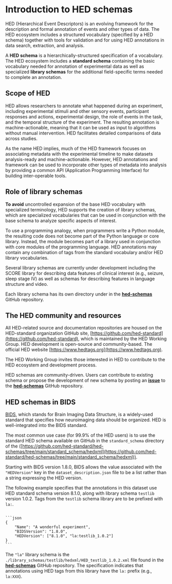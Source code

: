 # Introduction to HED schemas

HED (Hierarchical Event Descriptors) is an evolving framework for the description and
formal annotation of events and other types of data.
The HED ecosystem includes a structured vocabulary (specified by a HED schema)
together with tools for validation and for using HED annotations in data search, 
extraction, and analysis. 

A **HED schema** is a hierarchically-structured specification of a vocabulary.
The HED ecosystem includes a **standard schema** containing the basic vocabulary
needed for annotation of experimental data as well as specialized **library schemas** for
the additional field-specific terms needed to complete an annotation.

## Scope of HED 

HED allows researchers to annotate what happened during an 
experiment, including experimental stimuli and other sensory events, participant responses 
and actions, experimental design, the role of events in the task, and the temporal structure 
of the experiment. The resulting annotation is machine-actionable, meaning that it can be 
used as input to algorithms without manual intervention. HED facilitates detailed comparisons
of data across studies.

As the name HED implies, much of the HED framework focuses on
associating metadata with the experimental timeline to make datasets analysis-ready and
machine-actionable. However, HED annotations and framework can be used to incorporate 
other types of metadata into analysis by providing a common API (Application Programming 
Interface) for building inter-operable tools. 

## Role of library schemas

**To avoid** uncontrolled expansion of the base HED vocabulary with specialized terminology, 
HED supports the creation of library schemas, which are specialized vocabularies that can
be used in conjunction with the base schema to analyze specific aspects of interest.

To use a programming analogy, when programmers write a Python module, the resulting code 
does not become part of the Python language or core library. Instead, the module becomes 
part of a library used in conjunction with core modules of the programming language. 
HED annotations may contain any combination of tags from the standard vocabulary and/or
HED library vocabularies.

Several library schemas are currently under development including the SCORE library
for describing data features of clinical interest (e.g., seizure, sleep stage IV) as
well as schemas for describing features in language structure and video.

Each library schema has its own directory under in the 
[**hed-schemas**](https://github.com/hed-standard/hed-schemas) GitHub repository.

## The HED community and resources

All HED-related source and documentation repositories are housed on the HED-standard 
organization GitHub site, [https://github.com/hed-standard](https://github.com/hed-standard),
which is maintained by the HED Working Group. HED development is open-source and
community-based. The official HED website [https://www.hedtags.org](https://www.hedtags.org). 

The HED Working Group invites those interested in HED to contribute to the HED ecosystem and development process.

HED schemas are community-driven. Users can contribute to existing schema or
propose the development of new schema by posting an
[**issue**](https://github.com/hed-standard/hed-schemas/issues) to the 
[**hed-schemas**](https://github.com/hed-standard/hed-schemas) GitHub repository.


## HED schemas in BIDS

[BIDS](https://bids.neuroimaging.io/), which stands for Brain Imaging Data Structure,
is a widely-used standard that specifies how neuroimaging data should be organized.
HED is well-integrated into the BIDS standard.

The most common use case (for 99.9% of the HED users) is to use the standard 
HED schema available on GitHub in the `standard_schema` directory of the 
([https://github.com/hed-standard/hed-schemas/tree/main/standard_schema/hedxml](https://github.com/hed-standard/hed-schemas/tree/main/standard_schema/hedxml)).

Starting with BIDS version 1.8.0, BIDS allows the value associated with the
`"HEDVersion"` key in the `dataset_description.json` file to be a list rather 
than a string expressing the HED version. 

The following example specifies that the annotations in this dataset use HED standard schema
version 8.1.0, along with library schema `testlib` version 1.0.2.
Tags from the `testlib` schema library are to be prefixed with `la:`.


`````{admonition} **Example:** Proposed specification of library schema in BIDS.

```json
{
    "Name": "A wonderful experiment",
    "BIDSVersion": "1.8.0",
    "HEDVersion": ["8.1.0", "la:testlib_1.0.2"]
}
```
`````

The `"la"` library schema is the `./library_schemas/testlib/hedxml/HED_testlib_1.0.2.xml` file found in the
[**hed-schemas**](https://github.com/hed-standard/hed-schemas) GitHub repository.
The specification indicates that annotations using HED tags from this library 
have the `la:` prefix (e.g., `la:XXX`). 
